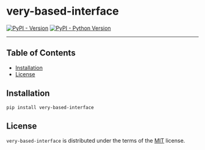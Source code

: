 # very-based-interface

[![PyPI - Version](https://img.shields.io/pypi/v/very-based-interface.svg)](https://pypi.org/project/very-based-interface)
[![PyPI - Python Version](https://img.shields.io/pypi/pyversions/very-based-interface.svg)](https://pypi.org/project/very-based-interface)

-----

## Table of Contents

- [Installation](#installation)
- [License](#license)

## Installation

```console
pip install very-based-interface
```

## License

`very-based-interface` is distributed under the terms of the [MIT](https://spdx.org/licenses/MIT.html) license.
